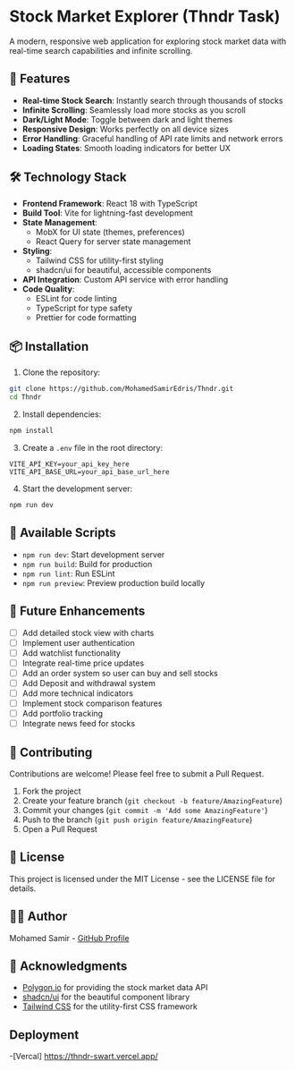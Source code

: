# Stock Market Explorer (Thndr Task)

A modern, responsive web application for exploring stock market data with real-time search capabilities and infinite scrolling.

## 🚀 Features

- **Real-time Stock Search**: Instantly search through thousands of stocks
- **Infinite Scrolling**: Seamlessly load more stocks as you scroll
- **Dark/Light Mode**: Toggle between dark and light themes
- **Responsive Design**: Works perfectly on all device sizes
- **Error Handling**: Graceful handling of API rate limits and network errors
- **Loading States**: Smooth loading indicators for better UX

## 🛠 Technology Stack

- **Frontend Framework**: React 18 with TypeScript
- **Build Tool**: Vite for lightning-fast development
- **State Management**:
  - MobX for UI state (themes, preferences)
  - React Query for server state management
- **Styling**:
  - Tailwind CSS for utility-first styling
  - shadcn/ui for beautiful, accessible components
- **API Integration**: Custom API service with error handling
- **Code Quality**:
  - ESLint for code linting
  - TypeScript for type safety
  - Prettier for code formatting

## 📦 Installation

1. Clone the repository:

```bash
git clone https://github.com/MohamedSamirEdris/Thndr.git
cd Thndr
```

2. Install dependencies:

```bash
npm install
```

3. Create a `.env` file in the root directory:

```env
VITE_API_KEY=your_api_key_here
VITE_API_BASE_URL=your_api_base_url_here
```

4. Start the development server:

```bash
npm run dev
```

## 🔧 Available Scripts

- `npm run dev`: Start development server
- `npm run build`: Build for production
- `npm run lint`: Run ESLint
- `npm run preview`: Preview production build locally

## 🎯 Future Enhancements

- [ ] Add detailed stock view with charts
- [ ] Implement user authentication
- [ ] Add watchlist functionality
- [ ] Integrate real-time price updates
- [ ] Add an order system so user can buy and sell stocks
- [ ] Add Deposit and withdrawal system
- [ ] Add more technical indicators
- [ ] Implement stock comparison features
- [ ] Add portfolio tracking
- [ ] Integrate news feed for stocks

## 🤝 Contributing

Contributions are welcome! Please feel free to submit a Pull Request.

1. Fork the project
2. Create your feature branch (`git checkout -b feature/AmazingFeature`)
3. Commit your changes (`git commit -m 'Add some AmazingFeature'`)
4. Push to the branch (`git push origin feature/AmazingFeature`)
5. Open a Pull Request

## 📝 License

This project is licensed under the MIT License - see the LICENSE file for details.

## 👨‍💻 Author

Mohamed Samir - [GitHub Profile](https://github.com/MohamedSamirEdris)

## 🙏 Acknowledgments

- [Polygon.io](https://polygon.io) for providing the stock market data API
- [shadcn/ui](https://ui.shadcn.com) for the beautiful component library
- [Tailwind CSS](https://tailwindcss.com) for the utility-first CSS framework


## Deployment

 -[Vercal] https://thndr-swart.vercel.app/

